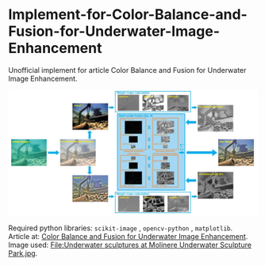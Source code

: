 # Implement-for-Color-Balance-and-Fusion-for-Underwater-Image-Enhancement
Unofficial implement for article Color Balance and Fusion for Underwater Image Enhancement.

![Overview of dehazing scheme](/dehazing_scheme.jpg)

Required python libraries: `scikit-image` , `opencv-python` , `matplotlib`.  
Article at: [Color Balance and Fusion for Underwater Image Enhancement](https://ieeexplore.ieee.org/document/8058463).  
Image used: [File:Underwater sculptures at Molinere Underwater Sculpture Park.jpg](https://commons.wikimedia.org/wiki/File:Underwater_sculptures_at_Molinere_Underwater_Sculpture_Park.jpg).